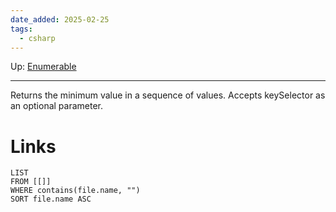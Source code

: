 ```yaml
---
date_added: 2025-02-25
tags:
  - csharp
---
```

Up: [Enumerable](Enumerable.md)
___
  Returns the minimum value in a sequence of values. Accepts keySelector as an optional parameter.
# Links
```dataview
LIST
FROM [[]]
WHERE contains(file.name, "")
SORT file.name ASC
```
